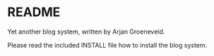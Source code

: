 # README #


Yet another blog system, written by Arjan Groeneveld.

Please read the included INSTALL file how to install the blog system.

